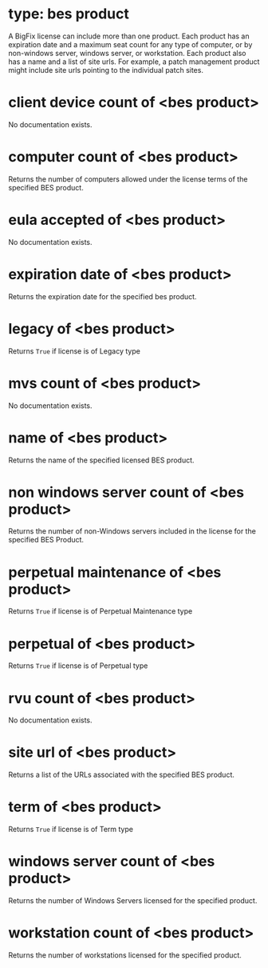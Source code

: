 # type: bes product

A BigFix license can include more than one product. Each product has an expiration date and a maximum seat count for any type of computer, or by non-windows server, windows server, or workstation. Each product also has a name and a list of site urls. For example, a patch management product might include site urls pointing to the individual patch sites.

# client device count of &lt;bes product&gt;

No documentation exists.

# computer count of &lt;bes product&gt;

Returns the number of computers allowed under the license terms of the specified BES product.

# eula accepted of &lt;bes product&gt;

No documentation exists.

# expiration date of &lt;bes product&gt;

Returns the expiration date for the specified bes product.

# legacy of &lt;bes product&gt;

Returns `True` if license is of Legacy type

# mvs count of &lt;bes product&gt;

No documentation exists.

# name of &lt;bes product&gt;

Returns the name of the specified licensed BES product.

# non windows server count of &lt;bes product&gt;

Returns the number of non-Windows servers included in the license for the specified BES Product.

# perpetual maintenance of &lt;bes product&gt;

Returns `True` if license is of Perpetual Maintenance type

# perpetual of &lt;bes product&gt;

Returns `True` if license is of Perpetual type

# rvu count of &lt;bes product&gt;

No documentation exists.

# site url of &lt;bes product&gt;

Returns a list of the URLs associated with the specified BES product.

# term of &lt;bes product&gt;

Returns `True` if license is of Term type

# windows server count of &lt;bes product&gt;

Returns the number of Windows Servers licensed for the specified product.

# workstation count of &lt;bes product&gt;

Returns the number of workstations licensed for the specified product.
